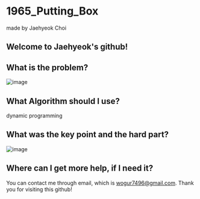 # 1965_Putting_Box

made by Jaehyeok Choi

## Welcome to Jaehyeok's github!

## What is the problem?

![image](https://github.com/Choi-JaeHyeok-21500749/1965_Putting_Box/blob/main/1965_pro.PNG)

## What Algorithm should I use?

dynamic programming

## What was the key point and the hard part?

![image](https://github.com/Choi-JaeHyeok-21500749/11054/blob/main/11054_explain.JPG)


## Where can I get more help, if I need it?

You can contact me through email, which is wogur7496@gmail.com.
Thank you for visiting this github!
